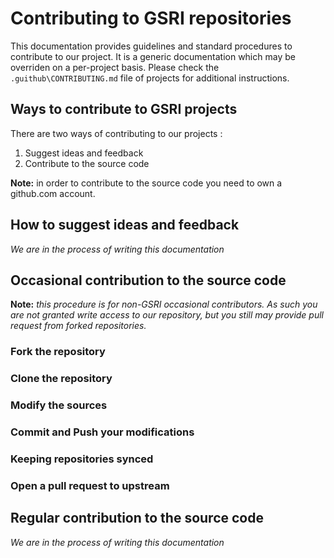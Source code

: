 # Contributing to GSRI repositories

This documentation provides guidelines and standard procedures to contribute to our project. It is a generic documentation which may be overriden on a per-project basis. Please check the `.guithub\CONTRIBUTING.md` file of projects for additional instructions.

## Ways to contribute to GSRI projects

There are two ways of contributing to our projects :

1. Suggest ideas and feedback
1. Contribute to the source code

**Note:** in order to contribute to the source code you need to own a github.com account.

## How to suggest ideas and feedback

*We are in the process of writing this documentation*

## Occasional contribution to the source code

**Note:** *this procedure is for non-GSRI occasional contributors. As such you are not granted write access to our repository, but you still may provide pull request from forked repositories.*

### Fork the repository
### Clone the repository
### Modify the sources
### Commit and Push your modifications
### Keeping repositories synced
### Open a pull request to upstream

## Regular contribution to the source code

*We are in the process of writing this documentation*
